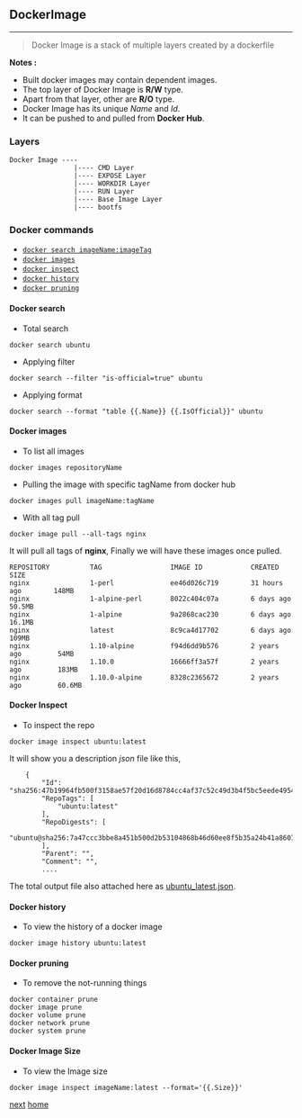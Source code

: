 ## DockerImage
---

> Docker Image is a stack of multiple layers created by a dockerfile

**Notes :**

- Built docker images may contain dependent images.
- The top layer of Docker Image is **R/W** type.
- Apart from that layer, other are **R/O** type.
- Docker Image has its unique *Name* and *Id*.
- It can be pushed to and pulled from **Docker Hub**.

### Layers

```text
Docker Image ----
                |---- CMD Layer
                |---- EXPOSE Layer
                |---- WORKDIR Layer
                |---- RUN Layer
                |---- Base Image Layer
                |---- bootfs
``` 

### Docker commands

- [`docker search imageName:imageTag`](#docker-search)
- [`docker images`](#docker-images)
- [`docker inspect`](#docker-inspect)
- [`docker history`](#docker-history)
- [`docker pruning`](#)


#### Docker search

- Total search

```commandline
docker search ubuntu
```

- Applying filter

```commandline
docker search --filter "is-official=true" ubuntu
```

- Applying format

```commandline
docker search --format "table {{.Name}} {{.IsOfficial}}" ubuntu
```
 
#### Docker images

- To list all images
```commandline
docker images repositoryName
```

- Pulling the image with specific tagName from docker hub

```commandline
docker images pull imageName:tagName
```

- With all tag pull

```commandline
docker image pull --all-tags nginx
```
It will pull all tags of **nginx**, Finally we will have these images once pulled.

```text
REPOSITORY          TAG                 IMAGE ID            CREATED             SIZE
nginx               1-perl              ee46d026c719        31 hours ago        148MB
nginx               1-alpine-perl       8022c404c07a        6 days ago          50.5MB
nginx               1-alpine            9a2868cac230        6 days ago          16.1MB
nginx               latest              8c9ca4d17702        6 days ago          109MB
nginx               1.10-alpine         f94d6dd9b576        2 years ago         54MB
nginx               1.10.0              16666ff3a57f        2 years ago         183MB
nginx               1.10.0-alpine       8328c2365672        2 years ago         60.6MB
```

#### Docker Inspect

- To inspect the repo
```commandline
docker image inspect ubuntu:latest
```

It will show you a description *json* file like this,

```text
    {
        "Id": "sha256:47b19964fb500f3158ae57f20d16d8784cc4af37c52c49d3b4f5bc5eede49541",
        "RepoTags": [
            "ubuntu:latest"
        ],
        "RepoDigests": [
            "ubuntu@sha256:7a47ccc3bbe8a451b500d2b53104868b46d60ee8f5b35a24b41a86077c650210"
        ],
        "Parent": "",
        "Comment": "",
        ....
```

The total output file also attached here as [ubuntu_latest.json](/assets/files/ubuntu_latest.json).

#### Docker history

- To view the history of a docker image

```commandline
docker image history ubuntu:latest 
```

#### Docker pruning

- To remove the not-running things

```commandline
docker container prune
docker image prune
docker volume prune
docker network prune
docker system prune
```

#### Docker Image Size

- To view the Image size

```commandline
docker image inspect imageName:latest --format='{{.Size}}'
```

[next](/05-Container/readme.md)
[home](/readme.md)